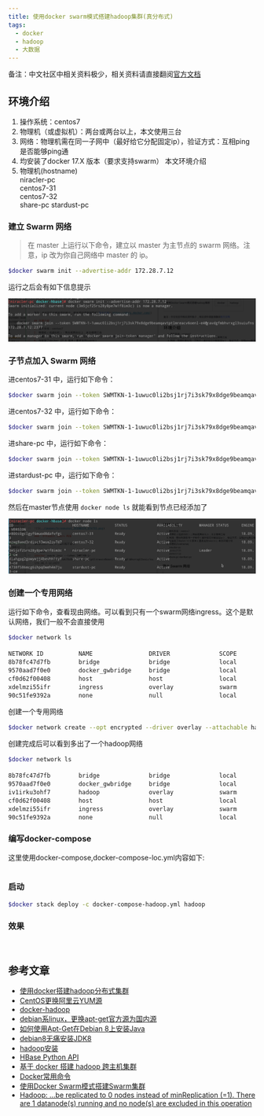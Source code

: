 ```yaml
---
title: 使用docker swarm模式搭建hadoop集群(真分布式)
tags:
  - docker
  - hadoop
  - 大数据
---
```


备注：中文社区中相关资料极少，相关资料请直接翻阅[官方文档](https://docs.docker.com/)

## 环境介绍

1. 操作系统：centos7
2. 物理机（或虚拟机）：两台或两台以上，本文使用三台
3. 网络：物理机需在同一子网中（最好给它分配固定ip），验证方式：互相ping是否能够ping通
4. 均安装了docker 17.X 版本（要求支持swarm）
本文环境介绍
1. 物理机(hostname)				
	niracler-pc			  
	centos7-31		
  centos7-32	 
  share-pc
  stardust-pc  			  




### 建立 Swarm 网络

>在 master 上运行以下命令，建立以 master 为主节点的 swarm 网络。注意，ip 改为你自己网络中 master 的 ip。

```bash
$docker swarm init --advertise-addr 172.28.7.12
```

运行之后会有如下信息提示

![](../images/Screenshot_20190329_074733.png)

###  子节点加入 Swarm 网络

进centos7-31 中，运行如下命令：

```bash
$docker swarm join --token SWMTKN-1-1uwuc0li2bsj1rj7i3sk79x8dge9beamqavtptlmreacv6oenl-e46ravdgfmbhvrxgl3suiufns 172.28.7.12:2377
```

进centos7-32 中，运行如下命令：	 

```bash
$docker swarm join --token SWMTKN-1-1uwuc0li2bsj1rj7i3sk79x8dge9beamqavtptlmreacv6oenl-e46ravdgfmbhvrxgl3suiufns 172.28.7.12:2377
```

进share-pc 中，运行如下命令：  

```bash
$docker swarm join --token SWMTKN-1-1uwuc0li2bsj1rj7i3sk79x8dge9beamqavtptlmreacv6oenl-e46ravdgfmbhvrxgl3suiufns 172.28.7.12:2377
```

进stardust-pc 中，运行如下命令：  	

```bash
$docker swarm join --token SWMTKN-1-1uwuc0li2bsj1rj7i3sk79x8dge9beamqavtptlmreacv6oenl-e46ravdgfmbhvrxgl3suiufns 172.28.7.12:2377
```

然后在master节点使用 ```docker node ls``` 就能看到节点已经添加了

![](../images/Screenshot_20190329_075415.png)

### 创建一个专用网络

运行如下命令，查看现由网络。可以看到只有一个swarm网络ingress。这个是默认网络，我们一般不会直接使用
```bash
$docker network ls

NETWORK ID          NAME                DRIVER              SCOPE
8b78fc47d7fb        bridge              bridge              local
9570aad7f0e0        docker_gwbridge     bridge              local
cf0d62f00408        host                host                local
xdelmzi55ifr        ingress             overlay             swarm
90c51fe9392a        none                null                local
```

创建一个专用网络
```bash
$docker network create --opt encrypted --driver overlay --attachable hadoop
```
创建完成后可以看到多出了一个hadoop网络
```bash
$docker network ls

8b78fc47d7fb        bridge              bridge              local
9570aad7f0e0        docker_gwbridge     bridge              local
iv1irku3ohf7        hadoop              overlay             swarm
cf0d62f00408        host                host                local
xdelmzi55ifr        ingress             overlay             swarm
90c51fe9392a        none                null                local
```

### 编写docker-compose

这里使用docker-compose,docker-compose-loc.yml内容如下:

```yml

```

### 启动

```bash
$docker stack deploy -c docker-compose-hadoop.yml hadoop
```

### 效果

![]()

## 参考文章

-   [使用docker搭建hadoop分布式集群](https://blog.csdn.net/xu470438000/article/details/50512442)  
-   [CentOS更换阿里云YUM源](https://www.jianshu.com/p/38c9e98ec481)   
-   [docker-hadoop](https://github.com/big-data-europe/docker-hadoop)  
-   [debian系linux，更换apt-get官方源为国内源](https://blog.csdn.net/yjk13703623757/article/details/78943345)  
-   [如何使用Apt-Get在Debian 8上安装Java](https://www.howtoing.com/how-to-install-java-with-apt-get-on-debian-8)  
-   [debian8无痛安装JDK8](https://www.jianshu.com/p/1cf26c0c9e9b)
-   [hadoop安装](https://www.apache.org/dyn/closer.cgi/hadoop/common/hadoop-2.7.7/hadoop-2.7.7.tar.gz)
-   [HBase Python API](https://www.cnblogs.com/fanghao/p/8542170.html)
-   [基于 docker 搭建 hadoop 跨主机集群](https://hacpai.com/article/1508232710946)
-   [Docker常用命令](https://segmentfault.com/a/1190000012063374)
-   [使用Docker Swarm模式搭建Swarm集群](https://www.jianshu.com/p/df744c4e375e)
-   [Hadoop: …be replicated to 0 nodes instead of minReplication (=1). There are 1 datanode(s) running and no node(s) are excluded in this operation](https://stackoverflow.com/questions/36015864/hadoop-be-replicated-to-0-nodes-instead-of-minreplication-1-there-are-1/36310025)
